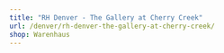 ```yaml
---
title: "RH Denver - The Gallery at Cherry Creek"
url: /denver/rh-denver-the-gallery-at-cherry-creek/
shop: Warenhaus
---
```

